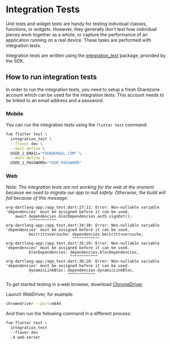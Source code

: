 # Integration Tests
Unit tests and widget tests are handy for testing individual classes, functions, or widgets. However, they generally don’t test how individual pieces work together as a whole, or capture the performance of an application running on a real device. These tasks are performed with integration tests.

Integration tests are written using the [integration_test](https://github.com/flutter/flutter/tree/master/packages/integration_test) package, provided by the SDK.

## How to run integration tests
In order to run the integration tests, you need to setup a fresh Sharezone account which can be used for the integration tests. This account needs to be linked to an email address and a password.

### Mobile
You can run the integration tests using the `flutter test` command:
```sh
fvm flutter test \
  integration_test \
  --flavor dev \
  --dart-define \
  USER_1_EMAIL="YOUR@EMAIL.COM" \
  --dart-define \
  USER_1_PASSWORD="YOUR_PASSWORD"
```

### Web
_Note: The integration tests are not working for the web at the moment because we need to migrate our app to null safety. Otherwise, the build will fail because of this message:_
```
org-dartlang-app:/app_test.dart:27:11: Error: Non-nullable variable 'dependencies' must be assigned before it can be used.
    await dependencies.blocDependencies.auth.signOut();
          ^^^^^^^^^^^^
org-dartlang-app:/app_test.dart:34:30: Error: Non-nullable variable 'dependencies' must be assigned before it can be used.
          beitrittsversuche: dependencies.beitrittsversuche,
                             ^^^^^^^^^^^^
org-dartlang-app:/app_test.dart:35:29: Error: Non-nullable variable 'dependencies' must be assigned before it can be used.
          blocDependencies: dependencies.blocDependencies,
                            ^^^^^^^^^^^^
org-dartlang-app:/app_test.dart:36:28: Error: Non-nullable variable 'dependencies' must be assigned before it can be used.
          dynamicLinkBloc: dependencies.dynamicLinkBloc,
                           ^^^^^^^^^^^^
```

To get started testing in a web browser, download [ChromeDriver](https://chromedriver.chromium.org/downloads).

Launch WebDriver, for example:
```sh
chromedriver --port=4444
```

And then run the following command in a different process:
```sh
fvm flutter test \
  integration_test
  --flavor dev
  -d web-server
```


